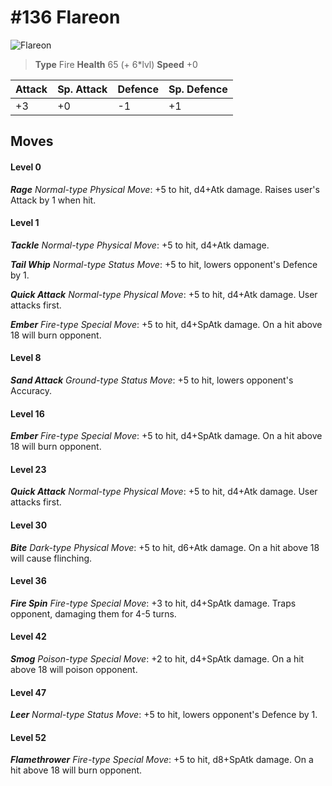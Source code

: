 # #136 Flareon


![Flareon](https://img.pokemondb.net/sprites/home/normal/1x/flareon.png)

> **Type** Fire
> **Health** 65 (+ 6\*lvl)
> **Speed** +0

| Attack | Sp. Attack | Defence | Sp. Defence |
| ------ | ---------- | ------- | ----------- |
| +3 | +0 | -1 | +1 |

## Moves
#### Level 0

***Rage** Normal-type Physical Move*: +5 to hit, d4+Atk damage. Raises user's Attack by 1 when hit.
#### Level 1

***Tackle** Normal-type Physical Move*: +5 to hit, d4+Atk damage. 

***Tail Whip** Normal-type Status Move*: +5 to hit, lowers opponent's Defence by 1.

***Quick Attack** Normal-type Physical Move*: +5 to hit, d4+Atk damage. User attacks first.

***Ember** Fire-type Special Move*: +5 to hit, d4+SpAtk damage. On a hit above 18 will burn opponent.
#### Level 8

***Sand Attack** Ground-type Status Move*: +5 to hit, lowers opponent's Accuracy.
#### Level 16

***Ember** Fire-type Special Move*: +5 to hit, d4+SpAtk damage. On a hit above 18 will burn opponent.
#### Level 23

***Quick Attack** Normal-type Physical Move*: +5 to hit, d4+Atk damage. User attacks first.
#### Level 30

***Bite** Dark-type Physical Move*: +5 to hit, d6+Atk damage. On a hit above 18 will cause flinching.
#### Level 36

***Fire Spin** Fire-type Special Move*: +3 to hit, d4+SpAtk damage. Traps opponent, damaging them for 4-5 turns.
#### Level 42

***Smog** Poison-type Special Move*: +2 to hit, d4+SpAtk damage. On a hit above 18 will poison opponent.
#### Level 47

***Leer** Normal-type Status Move*: +5 to hit, lowers opponent's Defence by 1.
#### Level 52

***Flamethrower** Fire-type Special Move*: +5 to hit, d8+SpAtk damage. On a hit above 18 will burn opponent.

